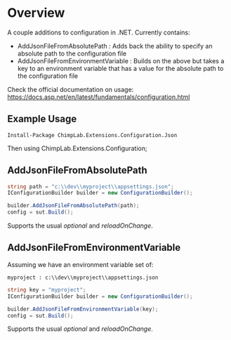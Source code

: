 # Overview
A couple additions to configuration in .NET.
Currently contains:

* AddJsonFileFromAbsolutePath : Adds back the ability to specify an absolute path to the configuration file
* AddJsonFileFromEnvironmentVariable : Builds on the above but takes a key to an environment variable that has a value for the absolute path to the configuration file

Check the official documentation on usage: https://docs.asp.net/en/latest/fundamentals/configuration.html

## Example Usage

    Install-Package ChimpLab.Extensions.Configuration.Json

Then
    using ChimpLab.Extensions.Configuration;

## AddJsonFileFromAbsolutePath

```csharp
string path = "c:\\dev\\myproject\\appsettings.json";
IConfigurationBuilder builder = new ConfigurationBuilder();

builder.AddJsonFileFromAbsolutePath(path);
config = sut.Build();
```

Supports the usual *optional* and *reloadOnChange*.

## AddJsonFileFromEnvironmentVariable

Assuming we have an environment variable set of:

    myproject : c:\\dev\\myproject\\appsettings.json

```csharp
string key = "myproject";
IConfigurationBuilder builder = new ConfigurationBuilder();

builder.AddJsonFileFromEnvironmentVariable(key);
config = sut.Build();
```

Supports the usual *optional* and *reloadOnChange*.
